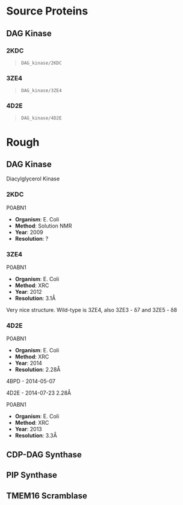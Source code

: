 Source Proteins
===============

DAG Kinase
----------

### 2KDC

> `DAG_kinase/2KDC`

### 3ZE4

> `DAG_kinase/3ZE4`

### 4D2E

> `DAG_kinase/4D2E`

Rough
=====

DAG Kinase
----------

Diacylglycerol Kinase

### 2KDC

P0ABN1

- **Organism**: E. Coli
- **Method**: Solution NMR
- **Year**: 2009
- **Resolution**: ?

### 3ZE4

P0ABN1

- **Organism**: E. Coli
- **Method**: XRC
- **Year**: 2012
- **Resolution**: 3.1&#8491;

Very nice structure. Wild-type is 3ZE4, also 3ZE3 - &delta;7 and 3ZE5 - &delta;8

### 4D2E

P0ABN1

- **Organism**: E. Coli
- **Method**: XRC
- **Year**: 2014
- **Resolution**: 2.28&#8491;

4BPD - 2014-05-07

4D2E - 2014-07-23 2.28&#8491;


P0ABN1

- **Organism**: E. Coli
- **Method**: XRC
- **Year**: 2013
- **Resolution**: 3.3&#8491;

CDP-DAG Synthase
----------------

PIP Synthase
------------

TMEM16 Scramblase
-----------------